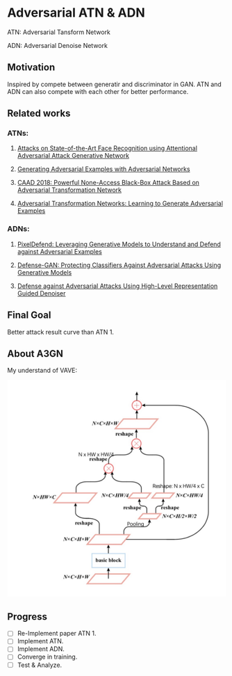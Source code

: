 # Adversarial ATN & ADN

ATN: Adversarial Tansform Network

ADN: Adversarial Denoise Network

## Motivation

Inspired by compete between generatir and discriminator in GAN. ATN and ADN can also compete with each other for better performance.

## Related works

### ATNs:

1. [Attacks on State-of-the-Art Face Recognition using Attentional Adversarial Attack Generative Network](https://arxiv.org/abs/1811.12026)

2. [Generating Adversarial Examples with Adversarial Networks](https://www.ijcai.org/proceedings/2018/0543.pdf)

3. [CAAD 2018: Powerful None-Access Black-Box Attack Based on Adversarial Transformation Network](https://arxiv.org/abs/1811.01225)

4. [Adversarial Transformation Networks: Learning to Generate Adversarial Examples](https://arxiv.org/pdf/1703.09387)

### ADNs:

1. [PixelDefend: Leveraging Generative Models to Understand and Defend against Adversarial Examples](https://arxiv.org/abs/1710.10766)

2. [Defense-GAN: Protecting Classifiers Against Adversarial Attacks Using Generative Models](https://arxiv.org/abs/1805.06605)

3. [Defense against Adversarial Attacks Using High-Level Representation Guided Denoiser](https://arxiv.org/abs/1712.02976)

## Final Goal

Better attack result curve than ATN 1.

## About A3GN

My understand of VAVE:

![](https://raw.githubusercontent.com/HaojieYuan/img_links/master/imgs/20190422195438.png)

## Progress

- [ ] Re-Implement paper ATN 1.
- [ ] Implement ATN.
- [ ] Implement ADN.
- [ ] Converge in training.
- [ ] Test & Analyze.